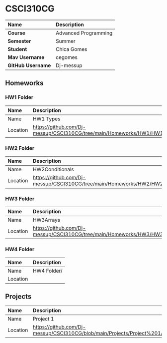 # CSCI310CG

| Name | Description          |
|:---|:---------------------|
| **Course** | Advanced Programming |
| **Semester** | Summer               |
| **Student** | Chica Gomes          |
| **Mav Username**            | cegomes              |
| **GitHub Username**         | Dj-messup            |

## Homeworks

### HW1 Folder
| Name | Description                                                             |
| :--- |:------------------------------------------------------------------------|
| Name | HW1 Types                                                               |
| Location | https://github.com/Dj-messup/CSCI310CG/tree/main/Homeworks/HW1/HW1Types |

### HW2 Folder
| Name | Description                                                                         |
| :--- |:------------------------------------------------------------------------------|
| Name | HW2Conditionals                                                               |
| Location | https://github.com/Dj-messup/CSCI310CG/tree/main/Homeworks/HW2/HW2Conditionals|

### HW3 Folder
| Name | Description                                                                    |
| :--- |:-------------------------------------------------------------------------|
| Name | HW3Arrays                                                                |
| Location | https://github.com/Dj-messup/CSCI310CG/tree/main/Homeworks/HW3/HW3Arrays |

### HW4 Folder
| Name | Description                |
| :--- |:---------------------|
| Name | HW4 Folder/ |
| Location ||


## Projects


| Name | Description                                                                      |
| :--- |:---------------------------------------------------------------------------------|
| Name | Project 1                                                                        |
| Location | https://github.com/Dj-messup/CSCI310CG/blob/main/Projects/Project%201/Program.cs |